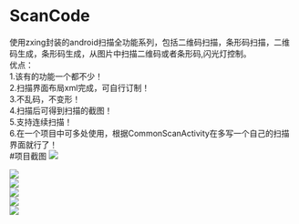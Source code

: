 # ScanCode
使用zxing封装的android扫描全功能系列，包括二维码扫描，条形码扫描，二维码生成，条形码生成，从图片中扫描二维码或者条形码,闪光灯控制。<br/>
优点：<br/>
    1.该有的功能一个都不少！<br/>
    2.扫描界面布局xml完成，可自行订制！<br/>
    3.不乱码，不变形！<br/>
    4.扫描后可得到扫描的截图！<br/>
    5.支持连续扫描！<br/>
    6.在一个项目中可多处使用，根据CommonScanActivity在多写一个自己的扫描界面就行了！<br/>
#项目截图
![](https://github.com/guodongxiaren/ImageCache/raw/master/images/main.png)<br/>

![](https://github.com/guodongxiaren/ImageCache/raw/master/images/createCode.png)<br/>
![](https://github.com/guodongxiaren/ImageCache/raw/master/images/scanCode.png)<br/>
![](https://github.com/guodongxiaren/ImageCache/raw/master/images/scan2code.png.png)<br/>
![](https://github.com/guodongxiaren/ImageCache/raw/master/images/scan_bar_code.png)<br/>
![](https://github.com/guodongxiaren/ImageCache/raw/master/images/scan_photo.png)<br/>

